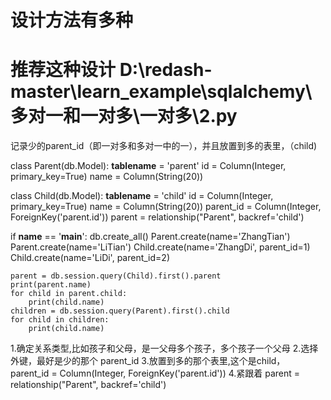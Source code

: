 

# 设计方法有多种

# 推荐这种设计    D:\redash-master\learn_example\sqlalchemy\多对一和一对多\一对多\2.py
记录少的parent_id（即一对多和多对一中的一），并且放置到多的表里，（child)

class Parent(db.Model):
    __tablename__ = 'parent'
    id = Column(Integer, primary_key=True)
    name = Column(String(20))


class Child(db.Model):
    __tablename__ = 'child'
    id = Column(Integer, primary_key=True)
    name = Column(String(20))
    parent_id = Column(Integer, ForeignKey('parent.id'))
    parent = relationship("Parent", backref='child')  


if __name__ == '__main__':
    db.create_all()
    Parent.create(name='ZhangTian')
    Parent.create(name='LiTian')
    Child.create(name='ZhangDi', parent_id=1)
    Child.create(name='LiDi', parent_id=2)
    
    parent = db.session.query(Child).first().parent
    print(parent.name)
    for child in parent.child:
        print(child.name)
    children = db.session.query(Parent).first().child
    for child in children:
        print(child.name)
        
        
1.确定关系类型,比如孩子和父母，是一父母多个孩子，多个孩子一个父母
2.选择外键，最好是少的那个 parent_id
3.放置到多的那个表里,这个是child， parent_id = Column(Integer, ForeignKey('parent.id'))
4.紧跟着 parent = relationship("Parent", backref='child')  
